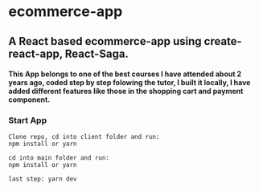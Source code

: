 # ecommerce-app

##  A React based ecommerce-app using create-react-app, React-Saga.
#### This App belongs to one of the best courses I have attended about 2 years ago, coded step by step folowing the tutor, I built it locally, I have added different features like those in the shopping cart and payment component.

### Start App

```git
Clone repo, cd into client folder and run:
npm install or yarn
```
```git
cd into main folder and run:
npm install or yarn
```
```git
last step: yarn dev
```
